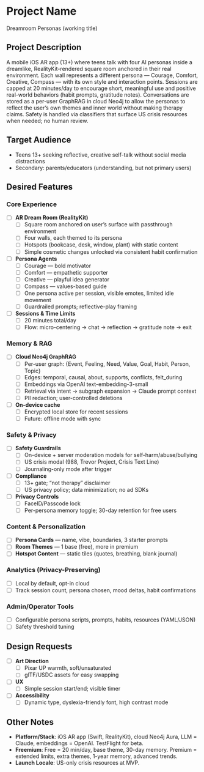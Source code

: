 # Project Name
Dreamroom Personas (working title)

## Project Description
A mobile iOS AR app (13+) where teens talk with four AI personas inside a dreamlike, RealityKit-rendered square room anchored in their real environment. Each wall represents a different persona — Courage, Comfort, Creative, Compass — with its own style and interaction points. Sessions are capped at 20 minutes/day to encourage short, meaningful use and positive real-world behaviors (habit prompts, gratitude notes). Conversations are stored as a per-user GraphRAG in cloud Neo4j to allow the personas to reflect the user’s own themes and inner world without making therapy claims. Safety is handled via classifiers that surface US crisis resources when needed; no human review.

## Target Audience
- Teens 13+ seeking reflective, creative self-talk without social media distractions
- Secondary: parents/educators (understanding, but not primary users)

## Desired Features
### Core Experience
- [ ] **AR Dream Room (RealityKit)**
    - [ ] Square room anchored on user’s surface with passthrough environment
    - [ ] Four walls, each themed to its persona
    - [ ] Hotspots (bookcase, desk, window, plant) with static content
    - [ ] Simple cosmetic changes unlocked via consistent habit confirmation
- [ ] **Persona Agents**
    - [ ] Courage — bold motivator
    - [ ] Comfort — empathetic supporter
    - [ ] Creative — playful idea generator
    - [ ] Compass — values-based guide
    - [ ] One persona active per session, visible emotes, limited idle movement
    - [ ] Guardrailed prompts; reflective-play framing
- [ ] **Sessions & Time Limits**
    - [ ] 20 minutes total/day
    - [ ] Flow: micro-centering → chat → reflection → gratitude note → exit

### Memory & RAG
- [ ] **Cloud Neo4j GraphRAG**
    - [ ] Per-user graph: {Event, Feeling, Need, Value, Goal, Habit, Person, Topic}
    - [ ] Edges: temporal, causal, about, supports, conflicts, felt_during
    - [ ] Embeddings via OpenAI text-embedding-3-small
    - [ ] Retrieval via intent → subgraph expansion → Claude prompt context
    - [ ] PII redaction; user-controlled deletions
- [ ] **On-device cache**
    - [ ] Encrypted local store for recent sessions
    - [ ] Future: offline mode with sync

### Safety & Privacy
- [ ] **Safety Guardrails**
    - [ ] On-device + server moderation models for self-harm/abuse/bullying
    - [ ] US crisis modal (988, Trevor Project, Crisis Text Line)
    - [ ] Journaling-only mode after trigger
- [ ] **Compliance**
    - [ ] 13+ gate; “not therapy” disclaimer
    - [ ] US privacy policy; data minimization; no ad SDKs
- [ ] **Privacy Controls**
    - [ ] FaceID/Passcode lock
    - [ ] Per-persona memory toggle; 30-day retention for free users

### Content & Personalization
- [ ] **Persona Cards** — name, vibe, boundaries, 3 starter prompts
- [ ] **Room Themes** — 1 base (free), more in premium
- [ ] **Hotspot Content** — static tiles (quotes, breathing, blank journal)

### Analytics (Privacy-Preserving)
- [ ] Local by default, opt-in cloud
- [ ] Track session count, persona chosen, mood deltas, habit confirmations

### Admin/Operator Tools
- [ ] Configurable persona scripts, prompts, habits, resources (YAML/JSON)
- [ ] Safety threshold tuning

## Design Requests
- [ ] **Art Direction**
    - [ ] Pixar UP warmth, soft/unsaturated
    - [ ] glTF/USDC assets for easy swapping
- [ ] **UX**
    - [ ] Simple session start/end; visible timer
- [ ] **Accessibility**
    - [ ] Dynamic type, dyslexia-friendly font, high contrast mode

## Other Notes
- **Platform/Stack**: iOS AR app (Swift, RealityKit), cloud Neo4j Aura, LLM = Claude, embeddings = OpenAI. TestFlight for beta.
- **Freemium**: Free = 20 min/day, base theme, 30-day memory. Premium = extended limits, extra themes, 1-year memory, advanced trends.
- **Launch Locale**: US-only crisis resources at MVP.
